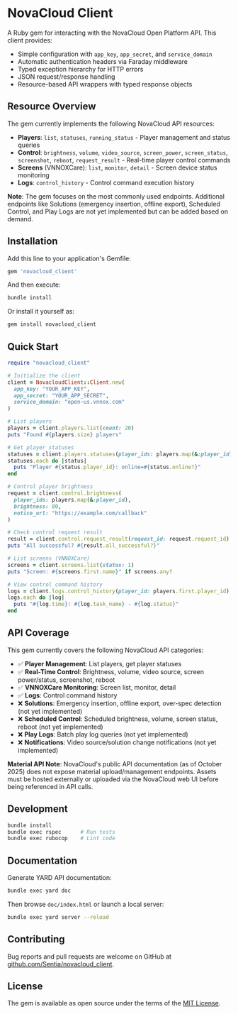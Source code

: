 # NovaCloud Client

A Ruby gem for interacting with the NovaCloud Open Platform API. This client provides:

- Simple configuration with `app_key`, `app_secret`, and `service_domain`
- Automatic authentication headers via Faraday middleware
- Typed exception hierarchy for HTTP errors
- JSON request/response handling
- Resource-based API wrappers with typed response objects

## Resource Overview

The gem currently implements the following NovaCloud API resources:

- **Players**: `list`, `statuses`, `running_status` - Player management and status queries
- **Control**: `brightness`, `volume`, `video_source`, `screen_power`, `screen_status`, `screenshot`, `reboot`, `request_result` - Real-time player control commands
- **Screens** (VNNOXCare): `list`, `monitor`, `detail` - Screen device status monitoring
- **Logs**: `control_history` - Control command execution history

**Note**: The gem focuses on the most commonly used endpoints. Additional endpoints like Solutions (emergency insertion, offline export), Scheduled Control, and Play Logs are not yet implemented but can be added based on demand.

## Installation

Add this line to your application's Gemfile:

```ruby
gem 'novacloud_client'
```

And then execute:

```bash
bundle install
```

Or install it yourself as:

```bash
gem install novacloud_client
```

## Quick Start

```ruby
require "novacloud_client"

# Initialize the client
client = NovacloudClient::Client.new(
  app_key: "YOUR_APP_KEY",
  app_secret: "YOUR_APP_SECRET",
  service_domain: "open-us.vnnox.com"
)

# List players
players = client.players.list(count: 20)
puts "Found #{players.size} players"

# Get player statuses
statuses = client.players.statuses(player_ids: players.map(&:player_id))
statuses.each do |status|
  puts "Player #{status.player_id}: online=#{status.online?}"
end

# Control player brightness
request = client.control.brightness(
  player_ids: players.map(&:player_id),
  brightness: 80,
  notice_url: "https://example.com/callback"
)

# Check control request result
result = client.control.request_result(request_id: request.request_id)
puts "All successful? #{result.all_successful?}"

# List screens (VNNOXCare)
screens = client.screens.list(status: 1)
puts "Screen: #{screens.first.name}" if screens.any?

# View control command history
logs = client.logs.control_history(player_id: players.first.player_id)
logs.each do |log|
  puts "#{log.time}: #{log.task_name} - #{log.status}"
end
```

## API Coverage

This gem currently covers the following NovaCloud API categories:

- ✅ **Player Management**: List players, get player statuses
- ✅ **Real-Time Control**: Brightness, volume, video source, screen power/status, screenshot, reboot
- ✅ **VNNOXCare Monitoring**: Screen list, monitor, detail
- ✅ **Logs**: Control command history
- ❌ **Solutions**: Emergency insertion, offline export, over-spec detection (not yet implemented)
- ❌ **Scheduled Control**: Scheduled brightness, volume, screen status, reboot (not yet implemented)
- ❌ **Play Logs**: Batch play log queries (not yet implemented)
- ❌ **Notifications**: Video source/solution change notifications (not yet implemented)

**Material API Note**: NovaCloud's public API documentation (as of October 2025) does not expose material upload/management endpoints. Assets must be hosted externally or uploaded via the NovaCloud web UI before being referenced in API calls.

## Development

```bash
bundle install
bundle exec rspec      # Run tests
bundle exec rubocop    # Lint code
```

## Documentation

Generate YARD API documentation:

```bash
bundle exec yard doc
```

Then browse `doc/index.html` or launch a local server:

```bash
bundle exec yard server --reload
```

## Contributing

Bug reports and pull requests are welcome on GitHub at [github.com/Sentia/novacloud_client](https://github.com/Sentia/novacloud_client).

## License

The gem is available as open source under the terms of the [MIT License](https://opensource.org/licenses/MIT).
